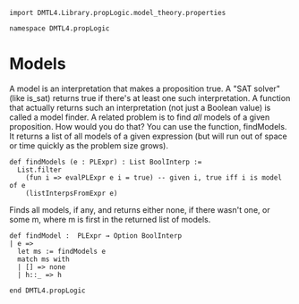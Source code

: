 ```lean
import DMTL4.Library.propLogic.model_theory.properties

namespace DMTL4.propLogic
```

# Models

A model is an interpretation that makes a proposition true.
A "SAT solver" (like is_sat) returns true if  there's at least
one such interpretation. A function that actually returns such
an interpretation (not just a Boolean value) is called a model
finder. A related problem is to find *all* models of a given
proposition. How would you do that? You can use the function,
findModels. It returns a list of all models of a given expression
(but will run out of space or time quickly as the problem size
grows).

```lean
def findModels (e : PLExpr) : List BoolInterp :=
  List.filter
    (fun i => evalPLExpr e i = true) -- given i, true iff i is model of e
    (listInterpsFromExpr e)
```

Finds all models, if any, and returns either none, if there
wasn't one, or some m, where m is first in the returned list
of models.
```lean
def findModel :  PLExpr → Option BoolInterp
| e =>
  let ms := findModels e
  match ms with
  | [] => none
  | h::_ => h

end DMTL4.propLogic
```
